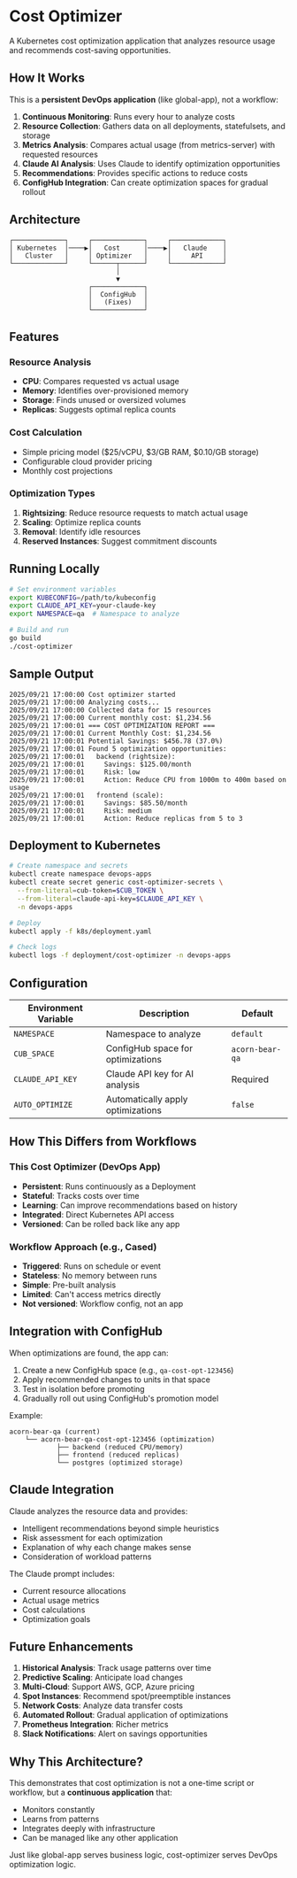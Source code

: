 # Cost Optimizer

A Kubernetes cost optimization application that analyzes resource usage and recommends cost-saving opportunities.

## How It Works

This is a **persistent DevOps application** (like global-app), not a workflow:

1. **Continuous Monitoring**: Runs every hour to analyze costs
2. **Resource Collection**: Gathers data on all deployments, statefulsets, and storage
3. **Metrics Analysis**: Compares actual usage (from metrics-server) with requested resources
4. **Claude AI Analysis**: Uses Claude to identify optimization opportunities
5. **Recommendations**: Provides specific actions to reduce costs
6. **ConfigHub Integration**: Can create optimization spaces for gradual rollout

## Architecture

```
┌─────────────┐     ┌─────────────┐     ┌─────────────┐
│ Kubernetes  │────▶│   Cost      │────▶│   Claude    │
│   Cluster   │     │ Optimizer   │     │     API     │
└─────────────┘     └──────┬──────┘     └─────────────┘
                           │
                           ▼
                    ┌─────────────┐
                    │  ConfigHub  │
                    │   (Fixes)   │
                    └─────────────┘
```

## Features

### Resource Analysis
- **CPU**: Compares requested vs actual usage
- **Memory**: Identifies over-provisioned memory
- **Storage**: Finds unused or oversized volumes
- **Replicas**: Suggests optimal replica counts

### Cost Calculation
- Simple pricing model ($25/vCPU, $3/GB RAM, $0.10/GB storage)
- Configurable cloud provider pricing
- Monthly cost projections

### Optimization Types
1. **Rightsizing**: Reduce resource requests to match actual usage
2. **Scaling**: Optimize replica counts
3. **Removal**: Identify idle resources
4. **Reserved Instances**: Suggest commitment discounts

## Running Locally

```bash
# Set environment variables
export KUBECONFIG=/path/to/kubeconfig
export CLAUDE_API_KEY=your-claude-key
export NAMESPACE=qa  # Namespace to analyze

# Build and run
go build
./cost-optimizer
```

## Sample Output

```
2025/09/21 17:00:00 Cost optimizer started
2025/09/21 17:00:00 Analyzing costs...
2025/09/21 17:00:00 Collected data for 15 resources
2025/09/21 17:00:00 Current monthly cost: $1,234.56
2025/09/21 17:00:01 === COST OPTIMIZATION REPORT ===
2025/09/21 17:00:01 Current Monthly Cost: $1,234.56
2025/09/21 17:00:01 Potential Savings: $456.78 (37.0%)
2025/09/21 17:00:01 Found 5 optimization opportunities:
2025/09/21 17:00:01   backend (rightsize):
2025/09/21 17:00:01     Savings: $125.00/month
2025/09/21 17:00:01     Risk: low
2025/09/21 17:00:01     Action: Reduce CPU from 1000m to 400m based on usage
2025/09/21 17:00:01   frontend (scale):
2025/09/21 17:00:01     Savings: $85.50/month
2025/09/21 17:00:01     Risk: medium
2025/09/21 17:00:01     Action: Reduce replicas from 5 to 3
```

## Deployment to Kubernetes

```bash
# Create namespace and secrets
kubectl create namespace devops-apps
kubectl create secret generic cost-optimizer-secrets \
  --from-literal=cub-token=$CUB_TOKEN \
  --from-literal=claude-api-key=$CLAUDE_API_KEY \
  -n devops-apps

# Deploy
kubectl apply -f k8s/deployment.yaml

# Check logs
kubectl logs -f deployment/cost-optimizer -n devops-apps
```

## Configuration

| Environment Variable | Description | Default |
|---------------------|-------------|---------|
| `NAMESPACE` | Namespace to analyze | `default` |
| `CUB_SPACE` | ConfigHub space for optimizations | `acorn-bear-qa` |
| `CLAUDE_API_KEY` | Claude API key for AI analysis | Required |
| `AUTO_OPTIMIZE` | Automatically apply optimizations | `false` |

## How This Differs from Workflows

### This Cost Optimizer (DevOps App)
- **Persistent**: Runs continuously as a Deployment
- **Stateful**: Tracks costs over time
- **Learning**: Can improve recommendations based on history
- **Integrated**: Direct Kubernetes API access
- **Versioned**: Can be rolled back like any app

### Workflow Approach (e.g., Cased)
- **Triggered**: Runs on schedule or event
- **Stateless**: No memory between runs
- **Simple**: Pre-built analysis
- **Limited**: Can't access metrics directly
- **Not versioned**: Workflow config, not an app

## Integration with ConfigHub

When optimizations are found, the app can:

1. Create a new ConfigHub space (e.g., `qa-cost-opt-123456`)
2. Apply recommended changes to units in that space
3. Test in isolation before promoting
4. Gradually roll out using ConfigHub's promotion model

Example:
```
acorn-bear-qa (current)
    └── acorn-bear-qa-cost-opt-123456 (optimization)
            ├── backend (reduced CPU/memory)
            ├── frontend (reduced replicas)
            └── postgres (optimized storage)
```

## Claude Integration

Claude analyzes the resource data and provides:
- Intelligent recommendations beyond simple heuristics
- Risk assessment for each optimization
- Explanation of why each change makes sense
- Consideration of workload patterns

The Claude prompt includes:
- Current resource allocations
- Actual usage metrics
- Cost calculations
- Optimization goals

## Future Enhancements

1. **Historical Analysis**: Track usage patterns over time
2. **Predictive Scaling**: Anticipate load changes
3. **Multi-Cloud**: Support AWS, GCP, Azure pricing
4. **Spot Instances**: Recommend spot/preemptible instances
5. **Network Costs**: Analyze data transfer costs
6. **Automated Rollout**: Gradual application of optimizations
7. **Prometheus Integration**: Richer metrics
8. **Slack Notifications**: Alert on savings opportunities

## Why This Architecture?

This demonstrates that cost optimization is not a one-time script or workflow, but a **continuous application** that:
- Monitors constantly
- Learns from patterns
- Integrates deeply with infrastructure
- Can be managed like any other application

Just like global-app serves business logic, cost-optimizer serves DevOps optimization logic.